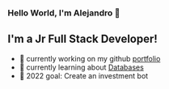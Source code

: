 ### Hello World, I'm Alejandro :wave:

## I'm a Jr Full Stack Developer!

- :wrench: currently working on my github [portfolio](https://aatayde.github.io)
- :seedling: currently learning about [Databases](https://www.udemy.com/course/the-complete-web-development-bootcamp/)
- :dart: 2022 goal: Create an investment bot
